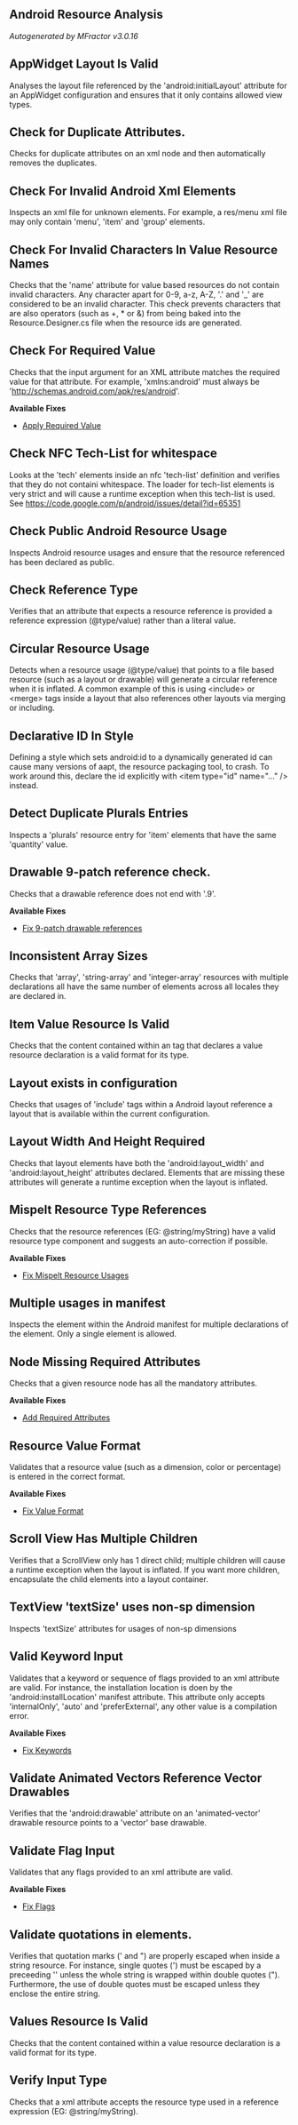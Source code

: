 ## Android Resource Analysis
*Autogenerated by MFractor v3.0.16*
## AppWidget Layout Is Valid

Analyses the layout file referenced by the 'android:initialLayout' attribute for an AppWidget configuration and ensures that it only contains allowed view types.


## Check for Duplicate Attributes.

Checks for duplicate attributes on an xml node and then automatically removes the duplicates.


## Check For Invalid Android Xml Elements

Inspects an xml file for unknown elements. For example, a res/menu xml file may only contain 'menu', 'item' and 'group' elements.


## Check For Invalid Characters In Value Resource Names

Checks that the 'name' attribute for value based resources do not contain invalid characters. Any character apart for 0-9, a-z, A-Z, '.' and '_' are considered to be an invalid character. This check prevents characters that are also operators (such as +, * or &) from being baked into the Resource.Designer.cs file when the resource ids are generated.


## Check For Required Value

Checks that the input argument for an XML attribute matches the required value for that attribute. For example, 'xmlns:android' must always be 'http://schemas.android.com/apk/res/android'.

**Available Fixes**

 * [Apply Required Value](/code-actions/android-resources/fix.md#apply-required-value)


## Check NFC Tech-List for whitespace

Looks at the 'tech' elements inside an nfc 'tech-list' definition and verifies that they do not containi whitespace. The loader for tech-list elements is very strict and will cause a runtime exception when this tech-list is used. See https://code.google.com/p/android/issues/detail?id=65351


## Check Public Android Resource Usage

Inspects Android resource usages and ensure that the resource referenced has been declared as public.


## Check Reference Type

Verifies that an attribute that expects a resource reference is provided a reference expression (@type/value) rather than a literal value.


## Circular Resource Usage

Detects when a resource usage (@type/value) that points to a file based resource (such as a layout or drawable) will generate a circular reference when it is inflated. A common example of this is using &lt;include&gt; or &lt;merge&gt; tags inside a layout that also references other layouts via merging or including.


## Declarative ID In Style

Defining a style which sets android:id to a dynamically generated id can cause many versions of aapt, the resource packaging tool, to crash. To work around this, declare the id explicitly with &lt;item type="id" name="..." /&gt; instead.


## Detect Duplicate Plurals Entries

Inspects a 'plurals' resource entry for 'item' elements that have the same 'quantity' value.


## Drawable 9-patch reference check.

Checks that a drawable reference does not end with '.9'.

**Available Fixes**

 * [Fix 9-patch drawable references](/code-actions/android-resources/fix.md#fix-9-patch-drawable-references)


## Inconsistent Array Sizes

Checks that 'array', 'string-array' and 'integer-array' resources with multiple declarations all have the same number of elements across all locales they are declared in.


## Item Value Resource Is Valid

Checks that the content contained within an <item> tag that declares a value resource declaration is a valid format for its type.


## Layout <include> exists in configuration

Checks that usages of 'include' tags within a Android layout reference a layout that is available within the current configuration.


## Layout Width And Height Required

Checks that layout elements have both the 'android:layout_width' and 'android:layout_height' attributes declared. Elements that are missing these attributes will generate a runtime exception when the layout is inflated.


## Mispelt Resource Type References

Checks that the resource references (EG: @string/myString) have a valid resource type component and suggests an auto-correction if possible.

**Available Fixes**

 * [Fix Mispelt Resource Usages](/code-actions/android-resources/fix.md#fix-mispelt-resource-usages)


## Multiple <uses-sdk> usages in manifest

Inspects the <application> element within the Android manifest for multiple declarations of the <uses-sdk> element. Only a single <uses-sdk> element is allowed.


## Node Missing Required Attributes

Checks that a given resource node has all the mandatory attributes.

**Available Fixes**

 * [Add Required Attributes](/code-actions/android-resources/fix.md#add-required-attributes)


## Resource Value Format

Validates that a resource value (such as a dimension, color or percentage) is entered in the correct format.

**Available Fixes**

 * [Fix Value Format](/code-actions/android-resources/fix.md#fix-value-format)


## Scroll View Has Multiple Children

Verifies that a ScrollView only has 1 direct child; multiple children will cause a runtime exception when the layout is inflated. If you want more children, encapsulate the child elements into a layout container.


## TextView 'textSize' uses non-sp dimension

Inspects 'textSize' attributes for usages of non-sp dimensions


## Valid Keyword Input

Validates that a keyword or sequence of flags provided to an xml attribute are valid. For instance, the installation location is doen by the 'android:installLocation' manifest attribute. This attribute only accepts 'internalOnly', 'auto' and 'preferExternal', any other value is a compilation error.

**Available Fixes**

 * [Fix Keywords](/code-actions/android-resources/fix.md#fix-keywords)


## Validate Animated Vectors Reference Vector Drawables

Verifies that the 'android:drawable' attribute on an 'animated-vector' drawable resource points to a 'vector' base drawable.


## Validate Flag Input

Validates that any flags provided to an xml attribute are valid.

**Available Fixes**

 * [Fix Flags](/code-actions/android-resources/fix.md#fix-flags)


## Validate quotations in <string> elements.

Verifies that quotation marks (' and ") are properly escaped when inside a string resource. For instance, single quotes (') must be escaped by a preceeding '\' unless the whole string is wrapped within double quotes ("). Furthermore, the use of double quotes must be escaped unless they enclose the entire string.


## Values Resource Is Valid

Checks that the content contained within a value resource declaration is a valid format for its type.


## Verify Input Type

Checks that a xml attribute accepts the resource type used in a reference expression (EG: @string/myString).


